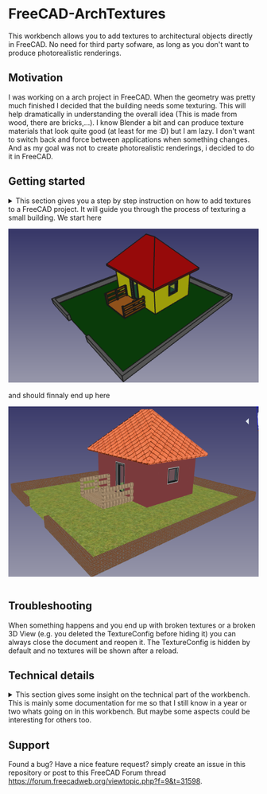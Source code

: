 # FreeCAD-ArchTextures

This workbench allows you to add textures to architectural objects directly in FreeCAD. No need for third party sofware, as long as you don't want to produce photorealistic renderings.

## Motivation
I was working on a arch project in FreeCAD. When the geometry was pretty much finished I decided that the building needs some texturing. This will help dramatically in understanding the overall idea (This is made from wood, there are bricks,...). I know Blender a bit and can produce texture materials that look quite good (at least for me :D) but I am lazy. I don't want to switch back and force between applications when something changes. And as my goal was not to create photorealistic renderings, i decided to do it in FreeCAD.


## Getting started

<details>
    <summary>
This section gives you a step by step instruction on how to add textures to a FreeCAD project. It will guide you through the process of texturing a small building. We start here

![Untextured](./Resources/Documentation/untextured.png)

and should finnaly end up here

![Textured](./Resources/Documentation/textured.png)
    </summary>

1. At first download and open the "House.FCStd" file located unter "Resources/Documentation" in the repository. Or start with whatever arch project you want. Now you should see this building in the 3D View

![Untextured](./Resources/Documentation/untextured.png)

2. Next switch to the Arch Texture Workbench and click the "Create TextureConfig" icon

![workbench selection](./Resources/Documentation/intro_workbench_selection.png)

3. Now the object should be visible in the TreeView. TextureConfigs are hidden by default when we create them and when the document loads. This is done to prevent excessive loading times on startup.

![texture config](./Resources/Documentation/intro_texture_config.png)

4. Now lets start texturing. Double click the TextureConfig object to display the task panel to set up some textures. After clicking the "Add Material" button, you should see something like this

![task panel](./Resources/Documentation/intro_task_panel.png)

5. Select ```MatBricks``` in the Material Combo Box and double click the "Texture File" column. Select a brick texture from your file system (I used textures from https://www.textures.com/). After you click "OK" nothing will happen because the TextureConfig is still hidden.

6. Select the TextureConfig in the Tree View and hit the "Space" key. This will add the texture in our config to all objects with the "MatBricks" materials. When hiding the TextureConfig again, the textures will be removed from the 3D View. When the textures are visible you should see something like this

![unscaled bricks](./Resources/Documentation/intro_bricks_unscaled.png)

But wait! This does not really look like a brick wall at all. The texture is stretched pretty badly. But this is easy to fix.

7. Double click the TextureConfig again and add the real size of the texture. The bricks texture I used is about 1200x1200 mm in size. If the size of the texture is not given, simply google the size of a single brick and multiply it with the number of bricks in your texture.

![real size](./Resources/Documentation/intro_real_size.png)

8. Click "OK" and check the 3D View again. Now it looks much more like a real brick wall.

![scaled bricks](./Resources/Documentation/intro_bricks_scaled.png)

9. Repeat the above steps for all other materials and you should end up with something like this

![Textured](./Resources/Documentation/textured.png)

The texture mapping works pretty OK right now. But when we look at the wooden planks or the roof we see that they are not mapped perfectly. There is already an issue (https://github.com/furti/FreeCAD-ArchTextures/issues/10) for this.
</details>

## Troubleshooting

When something happens and you end up with broken textures or a broken 3D View (e.g. you deleted the TextureConfig before hiding it) you can always close the document and reopen it. The TextureConfig is hidden by default and no textures will be shown after a reload.

## Technical details
<details>
    <summary>
    This section gives some insight on the technical part of the workbench. This is mainly some documentation for me so that I still know in a year or two whats going on in this workbench. But maybe some aspects could be interesting for others too.
    </summary>

First, it is relative easy to add textures to objects in FreeCAD. Found this forum thread (https://forum.freecadweb.org/viewtopic.php?f=38&t=7216) that shows, adding a texture is only 3 lines of code. But mapping textures right on to an object involves a bit more code.

### General steps to map textures
1. Create a SoTexture2 object and set the ```filename``` to a image file
3. Create a SoTextureCoordinate2 object and set the points array to map the vertex coordinates of the geometry
4. Add both to the rootNode of your object and the texture should show up

### TextureConfig
The texture config holds all the informations about materials and the textures to apply to them. When displayed the textures will be added to the objects, when hidden the textures are removed.

### TextureManager
The texture manager does the heavy lifting. It keeps track of all textures and the textured objects and can add/remove textures to/from objects.

When texturing objects the texture manager looks for arch objects with a material assigned. When the material is found in the texture config it will use the settings to texture the object.

The texturing process is as follows:
1. We get the RootNode of the object
2. We search for the Coordinate3 node in the RootNode. This node contains a list of all vertices our object consists.
3. We search for the SoBrepFaceSet in the RootNode. This is the object that contains the face informations
    - This object has a list of vertex indices that map to the vertices in the Coordinate3 object
    - It also has a list of faces. This describe the number of triangles that form a face of the object.
    - It also contains a textureCoordinate field that works like the coordinate indices but for textures. **This should normally be the same as the coord index field or it should be empty** But FreeCAD sets it to -1. So we have to override it with the coordIndex field to get correct textures.
4. Based on the FaceSet and the Coordinate3 object we calculate the vertices that make up each face.
    - We group the vertex indices by triangles. Each triangle is separated by a ```-1```.
    - Then we use the partIndex field to get the number of triangles per face and build the face list from this information
5. When we have the faces of our object we need to calculate the texture coordinates for this face. See ```Calculating texture coordinates``` for further details.
6. When we have all the informations we need, we simply add the required nodes to the scene graph and the textures show up.

### Calculating texture coordinates
This is the trickiest part in the process. The basic idea is pretty simple:

1. Move each face to the origin
2. Rotate each face that is maps the XZ plane
3. Move each face so that it is in the positive X and Z quadrant
4. Calculate the bounding box for the face
5. Map the image to match the bounding box

#### 1. Move each face to the origin
This is pretty straight forward. As we know the first three vertices of our face always form a triangle, we use the first one as our offset and subtract it from each vertex in the face. So the first vertex matches the origin and the others, moved by the same amount, still form our original face

#### 2. Rotate each faceso it maps the XZ plane
This was pretty tricky to figure out (At least for me as I'm not a specialist in Matrix transformations and so on).

The general idea behind it is:
1. Calculate the local coordinate system for our face
2. Create a matrix that transforms our local coordinate system to the global one
3. Multiply each vertex with the matrix

Calculate the local coordinate system:
 - We make use of the fact, that the first three vertices for a triangle. This triangle is our local coordinate system.
 - The Y-Axis maps to the triangles normal vector. This ensures, that the normal will face the Front plane later on as this is also the Y axis in the global coordinate system.
 - The X-Axis is the shortest line starting from the first vector. This ensures that we don't use the diagonal of the triangle as our axis. Else the face would be twisted in the front plane.
 - The Z-Axis is simply the cross product of the other two axis

Calculate the matrix:
 - First we normalize our local coordinate system. Otherwise we would scale our face when mapping it to the front plane
 - Then the rotation matrix is simply a dot product of the normalized local axis and the global axis
```python
FreeCAD.Matrix(normalizedX.dot(globalX), normalizedX.dot(globalY), normalizedX.dot(globalZ), 0,
    normalizedY.dot(globalX), normalizedY.dot(globalY), normalizedY.dot(globalZ), 0,
    normalizedZ.dot(globalX), normalizedZ.dot(globalY), normalizedZ.dot(globalZ), 0,
    0, 0, 0, 1)
```

#### 3. Move each face so that it is in the positive X and Z quadrant
Now we can end up with faces that have vertices with a negative Z or X value. We want them all to be positive so that we can use this informations later on and simply use our bounding box to calculate the texture coordinates.

To do so we check the Minimum X and minimum Z values of our face. If one is less than 0 we transform all vertices in the face by this amount in the positive direction. Now the smalles values will be 0 and everything else should be in the positive axis.

#### 4. Calculate the bounding box for the face
Now that everything is in the positive XZ plane we can simply use the smallest XYZ and biggest XYZ values to form our bounding box.

#### 5. Map the image to match the bounding box
Basically the image should map our bouding box. That means the lower left corner of the image maps to the lower left corner of our bounding box (XMin, YMin, ZMin) and the upper right corner of the image maps to the upper right corner of our bounding box (XMax, YMax, ZMax).

When the user sets the ```realSize``` property of the texture config, we use this informatoins to calculate a scale for the image first. Lets say the face is 2x2 meters in size. And the image has a real size of 1x1 meters. Than we have to repeat the texture 2 times in each direction to get it scaled right.

After we know how big the image should be we simply calculate each vertex coordinate relative to the bounding box. Lets say we have a vertex in the middle of our image. It should map to the 0.5/0.5 coordinates of the image.

</details>

## Support
Found a bug? Have a nice feature request? simply create an issue in this repository or post to this FreeCAD Forum thread https://forum.freecadweb.org/viewtopic.php?f=9&t=31598.